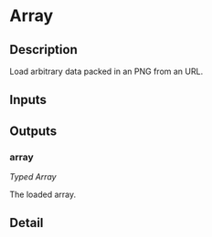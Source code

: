 # Array

## Description
Load arbitrary data packed in an PNG from an URL.

## Inputs
## Outputs
### array

*Typed Array*

The loaded array.

## Detail

